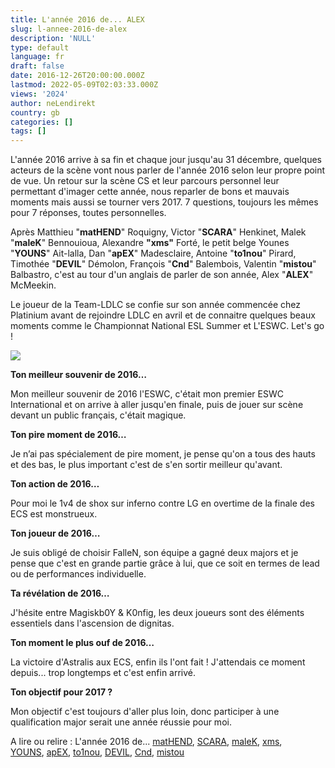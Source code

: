 ```yaml
---
title: L'année 2016 de... ALEX
slug: l-annee-2016-de-alex
description: 'NULL'
type: default
language: fr
draft: false
date: 2016-12-26T20:00:00.000Z
lastmod: 2022-05-09T02:03:33.000Z
views: '2024'
author: neLendirekt
country: gb
categories: []
tags: []
---
```

L'année 2016 arrive à sa fin et chaque jour jusqu'au 31 décembre, quelques acteurs de la scène vont nous parler de l'année 2016 selon leur propre point de vue. Un retour sur la scène CS et leur parcours personnel leur permettant d'imager cette année, nous reparler de bons et mauvais moments mais aussi se tourner vers 2017\. 7 questions, toujours les mêmes pour 7 réponses, toutes personnelles.

Après Matthieu "**matHEND**" Roquigny, Victor "**SCARA**" Henkinet, Malek "**maleK**" Bennouioua, Alexandre **"xms"** Forté, le petit belge Younes "**YOUNS**" Ait-lalla, Dan "**apEX**" Madesclaire, Antoine "**to1nou**" Pirard, Timothée "**DEVIL**" Démolon, François "**Cnd**" Balembois, Valentin "**mistou**" Balbastro, c'est au tour d'un anglais de parler de son année, Alex "**ALEX**" McMeekin.

Le joueur de la Team-LDLC se confie sur son année commencée chez Platinium avant de rejoindre LDLC en avril et de connaitre quelques beaux moments comme le Championnat National ESL Summer et L'ESWC. Let's go !

![](/storage/images/586176647d592_600px-alex-at-eswc-2016jpeg.jpeg)

**Ton meilleur souvenir de 2016…**

Mon meilleur souvenir de 2016 l'ESWC, c'était mon premier ESWC International et on arrive à aller jusqu'en finale, puis de jouer sur scène devant un public français, c'était magique.

**Ton pire moment de 2016…**

Je n’ai pas spécialement de pire moment, je pense qu'on a tous des hauts et des bas, le plus important c'est de s'en sortir meilleur qu'avant.

**Ton action de 2016…** 

Pour moi le 1v4 de shox sur inferno contre LG en overtime de la finale des ECS est monstrueux. 

**Ton joueur de 2016…** 

Je suis obligé de choisir FalleN, son équipe a gagné deux majors et je pense que c'est en grande partie grâce à lui, que ce soit en termes de lead ou de performances individuelle.

**Ta révélation de 2016…**

J'hésite entre Magiskb0Y & K0nfig, les deux joueurs sont des éléments essentiels dans l'ascension de dignitas.

**Ton moment le plus ouf de 2016…** 

La victoire d'Astralis aux ECS, enfin ils l'ont fait ! J'attendais ce moment depuis... trop longtemps et c'est enfin arrivé.

**Ton objectif pour 2017 ?**

Mon objectif c'est toujours d'aller plus loin, donc participer à une qualification major serait une année réussie pour moi.

A lire ou relire : L'année 2016 de... [matHEND](https:///fr/flash/lannee-2016-de-mathend/136), [SCARA](https:///fr/flash/lannee-2016-de-scara/135), [maleK](https:///fr/flash/lannee-2016-de-malek/142), [xms](https:///fr/flash/lannee-2016-de-xms/145),   
[YOUNS](https:///fr/flash/lannee-2016-de-youns/147), [apEX](https:///fr/flash/lannee-2016-de-apex/150), [to1nou](https:///fr/flash/lannee-2016-de-to1nou/157), [DEVIL](https:///fr/flash/lannee-2016-de-devil/174), [Cnd](https:///fr/flash/lannee-2016-de-cnd/176), [mistou](https:///fr/flash/lannee-2016-de-mistou/179)
